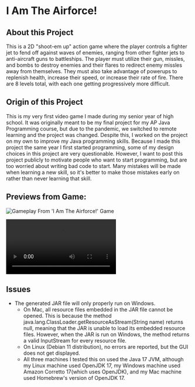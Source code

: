 # I Am The Airforce!

## About this Project
This is a 2D "shoot-em up" action game where the player controls a
fighter jet to fend off against waves of enemies, ranging from other
fighter jets to anti-aircraft guns to battleships. The player must utilize
their gun, missles, and bombs to destroy enemies and their flares to redirect
enemy missles away from themselves. They must also take advantage of powerups
to replenish health, increase their speed, or increase their rate of fire.
There are 8 levels total, with each one getting progressively more difficult.


## Origin of this Project
This is my very first video game I made during my senior year of high school.
It was originally meant to be my final project for my AP Java Programming
course, but due to the pandemic, we switched to remote learning and the
project was changed. Despite this, I worked on the project on my own to
improve my Java programming skills. Because I made this project the same
year I first started programming, some of my design choices in this project
are very questionable. However, I want to post this project publicly to
motivate people who want to start programming, but are too worried about 
writing bad code to start. Many mistakes will be made when learning a new
skill, so it's better to make those mistakes early on rather than never
learning that skill.

## Previews from Game:
![Gameplay From 'I Am The Airforce!' Game](https://github.com/oconnor-ryan/I-Am-The-Airforce-Java-Game/tree/main/media/GameplayGIF.gif)

<video title="Boss Fight From Game" src="https://github.com/oconnor-ryan/I-Am-The-Airforce-Java-Game/tree/main/media/BossFightFromGame.mp4" controls="controls" style="max-width: 730px;" alt>
</video>


## Issues

* The generated JAR file will only properly run on Windows.
  * On Mac, all resource files embedded in the JAR file cannot be opened. This is because the method java.lang.ClassLoader.getResourceAsStream(String name) returns null, meaning that the JAR is unable to load its embedded resource files. However, when the JAR is run on Windows, the method returns a valid InputStream for every resource file.
  * On Linux (Debian 11 distribution), no errors are reported, but the GUI does not get displayed.
  * All three machines I tested this on used the Java 17 JVM, although my Linux machine used OpenJDK 17, my Windows machine used Amazon Corretto 17(which uses OpenJDK), and my Mac machine used Homebrew's version of OpenJDK 17.